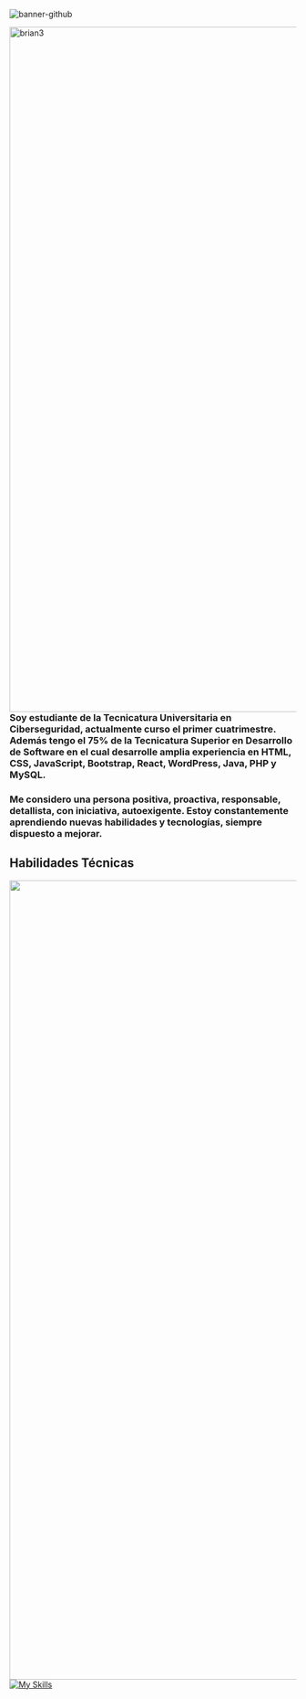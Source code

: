 ![banner-github](https://github.com/alcarazbrian/alcarazbrian/assets/88253226/189b4036-1336-4f91-87bf-52da9c65a19f)


<img align="right" src="https://github.com/alcarazbrian/alcarazbrian/assets/88253226/9dbde356-2c87-4234-86cb-9b3378606635" alt="brian3" style="max-width: 100%; height: 30vh;">

<h3 align="left">
Soy estudiante de la Tecnicatura Universitaria en Ciberseguridad, actualmente curso el primer cuatrimestre. Además tengo el 75% de la Tecnicatura Superior en Desarrollo de Software en el cual desarrolle amplia experiencia en HTML, CSS, JavaScript, Bootstrap, React, WordPress, Java, PHP y MySQL.
</h3>
<h3 align="left">
Me considero una persona positiva, proactiva, responsable, detallista, con iniciativa, autoexigente. Estoy constantemente aprendiendo nuevas habilidades y tecnologías, siempre dispuesto a mejorar.
</h3>


<h2 align="left"> Habilidades Técnicas </h2>
<img align="left" max-width="100%" style="height: 35vh;" src="https://github.com/alcarazbrian/alcarazbrian/assets/88253226/e24545c1-a942-40db-be07-edb45073a85f">

[![My Skills](https://skillicons.dev/icons?i=html,css,javascript,bootstrap,react,wordpress,java,php,mysqlr&perline=4)](https://skillicons.dev)

    


